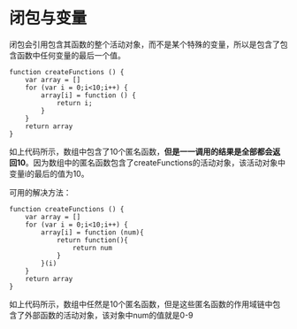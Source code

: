 # 闭包与变量

闭包会引用包含其函数的整个活动对象，而不是某个特殊的变量，所以是包含了包含函数中任何变量的最后一个值。

```
function createFunctions () {
    var array = []
    for (var i = 0;i<10;i++) {
        array[i] = function () {
            return i;
        }
    }
    return array
}
```

如上代码所示，数组中包含了10个匿名函数，**但是一一调用的结果是全部都会返回10**。因为数组中的匿名函数包含了createFunctions的活动对象，该活动对象中变量i的最后的值为10。

可用的解决方法：

```
function createFunctions () {
    var array = []
    for (var i = 0;i<10;i++) {
        array[i] = function (num){
            return function(){
                return num
            }
        }(i)
    }
    return array
}
```

如上代码所示，数组中任然是10个匿名函数，但是这些匿名函数的作用域链中包含了外部函数的活动对象，该对象中num的值就是0-9



